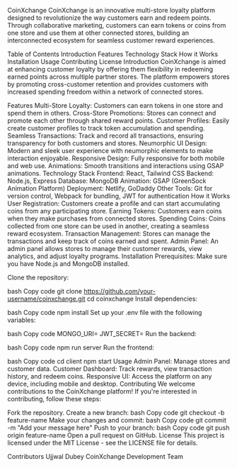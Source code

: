 CoinXchange
CoinXchange is an innovative multi-store loyalty platform designed to revolutionize the way customers earn and redeem points. Through collaborative marketing, customers can earn tokens or coins from one store and use them at other connected stores, building an interconnected ecosystem for seamless customer reward experiences.

Table of Contents
Introduction
Features
Technology Stack
How it Works
Installation
Usage
Contributing
License
Introduction
CoinXchange is aimed at enhancing customer loyalty by offering them flexibility in redeeming earned points across multiple partner stores. The platform empowers stores by promoting cross-customer retention and provides customers with increased spending freedom within a network of connected stores.

Features
Multi-Store Loyalty: Customers can earn tokens in one store and spend them in others.
Cross-Store Promotions: Stores can connect and promote each other through shared reward points.
Customer Profiles: Easily create customer profiles to track token accumulation and spending.
Seamless Transactions: Track and record all transactions, ensuring transparency for both customers and stores.
Neumorphic UI Design: Modern and sleek user experience with neumorphic elements to make interaction enjoyable.
Responsive Design: Fully responsive for both mobile and web use.
Animations: Smooth transitions and interactions using GSAP animations.
Technology Stack
Frontend: React, Tailwind CSS
Backend: Node.js, Express
Database: MongoDB
Animation: GSAP (GreenSock Animation Platform)
Deployment: Netlify, GoDaddy
Other Tools: Git for version control, Webpack for bundling, JWT for authentication
How it Works
User Registration: Customers create a profile and can start accumulating coins from any participating store.
Earning Tokens: Customers earn coins when they make purchases from connected stores.
Spending Coins: Coins collected from one store can be used in another, creating a seamless reward ecosystem.
Transaction Management: Stores can manage the transactions and keep track of coins earned and spent.
Admin Panel: An admin panel allows stores to manage their customer rewards, view analytics, and adjust loyalty programs.
Installation
Prerequisites:
Make sure you have Node.js and MongoDB installed.

Clone the repository:

bash
Copy code
git clone https://github.com/your-username/coinxchange.git
cd coinxchange
Install dependencies:

bash
Copy code
npm install
Set up your .env file with the following variables:

bash
Copy code
MONGO_URI=<your-mongo-db-url>
JWT_SECRET=<your-jwt-secret>
Run the backend:

bash
Copy code
npm run server
Run the frontend:

bash
Copy code
cd client
npm start
Usage
Admin Panel: Manage stores and customer data.
Customer Dashboard: Track rewards, view transaction history, and redeem coins.
Responsive UI: Access the platform on any device, including mobile and desktop.
Contributing
We welcome contributions to the CoinXchange platform! If you're interested in contributing, follow these steps:

Fork the repository.
Create a new branch:
bash
Copy code
git checkout -b feature-name
Make your changes and commit:
bash
Copy code
git commit -m "Add your message here"
Push to your branch:
bash
Copy code
git push origin feature-name
Open a pull request on GitHub.
License
This project is licensed under the MIT License - see the LICENSE file for details.

Contributors
Ujjwal Dubey
CoinXchange Development Team
